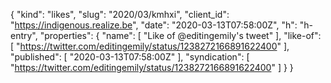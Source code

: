 {
  "kind": "likes",
  "slug": "2020/03/kmhxi",
  "client_id": "https://indigenous.realize.be",
  "date": "2020-03-13T07:58:00Z",
  "h": "h-entry",
  "properties": {
    "name": [
      "Like of @editingemily's tweet"
    ],
    "like-of": [
      "https://twitter.com/editingemily/status/1238272166891622400"
    ],
    "published": [
      "2020-03-13T07:58:00Z"
    ],
    "syndication": [
      "https://twitter.com/editingemily/status/1238272166891622400"
    ]
  }
}
